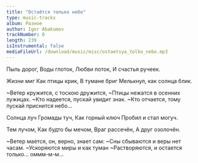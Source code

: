 ```yaml
---
title: "Остаётся только небо"
type: music-tracks
album: Разное
author: Igor Abakumov
trackNumber: 0
length: 239
isInstrumental: false
mediaFileUrl: /download/music/misc/ostaetsya_tolko_nebo.mp3
---
```


Пыль дорог,
Воды глоток,
Любви поток,
И счастья ручеек.

Жизни миг
Как птицы крик,
В тумане бриг
Мелькнул, как солнца блик.

~Ветер кружится, с тоскою дружится,
~Птицы нежатся в осенних лужицах.
~Кто надеется, пускай увидит знак.
~Кто отчается, тому пускай приснится небо…

Солнца луч
Громады туч,
Как горный ключ
Пробил и стал могуч.

Тем лучом,
Как будто бы мечом,
Враг рассечён,
А друг озолочён.

~Ветер мается, он, верно, знает сам:
~Сны сбываются и веры нет часам.
~Ускоряются миры и как туман
~Растворяются, и остается только… оммм-м-м…

